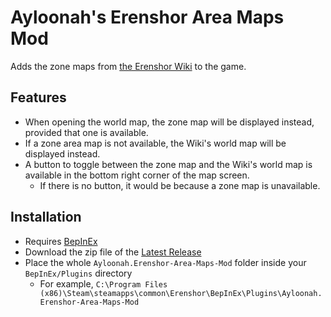# Ayloonah's Erenshor Area Maps Mod
Adds the zone maps from [the Erenshor Wiki](https://erenshor.wiki.gg/wiki/Zone_Maps) to the game.

## Features
- When opening the world map, the zone map will be displayed instead, provided that one is available.
- If a zone area map is not available, the Wiki's world map will be displayed instead.
- A button to toggle between the zone map and the Wiki's world map is available in the bottom right corner of the map screen.
  - If there is no button, it would be because a zone map is unavailable. 

## Installation
- Requires [BepInEx](https://github.com/BepInEx/BepInEx)
- Download the zip file of the [Latest Release](https://github.com/Ayloonah/Erenshor-Chat-History-Mod/releases/)
- Place the whole `Ayloonah.Erenshor-Area-Maps-Mod` folder inside your `BepInEx/Plugins` directory
  - For example, `C:\Program Files (x86)\Steam\steamapps\common\Erenshor\BepInEx\Plugins\Ayloonah.Erenshor-Area-Maps-Mod`
